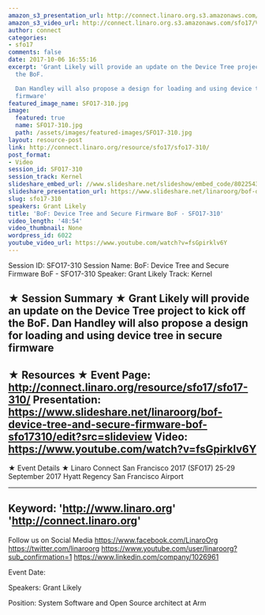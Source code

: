 ```yaml
---
amazon_s3_presentation_url: http://connect.linaro.org.s3.amazonaws.com/sfo17/Presentations/SFO17-310%20Dynamic%20secure%20firmware%20configuration%20v1.0.pdf
amazon_s3_video_url: http://connect.linaro.org.s3.amazonaws.com/sfo17/Videos/SFO17-310%20BoF%20Device%20Tree%20and%20Secure%20Firmware%20BoF.mp4
author: connect
categories:
- sfo17
comments: false
date: 2017-10-06 16:55:16
excerpt: 'Grant Likely will provide an update on the Device Tree project to kick off
  the BoF.

  Dan Handley will also propose a design for loading and using device tree in secure
  firmware'
featured_image_name: SFO17-310.jpg
image:
  featured: true
  name: SFO17-310.jpg
  path: /assets/images/featured-images/SFO17-310.jpg
layout: resource-post
link: http://connect.linaro.org/resource/sfo17/sfo17-310/
post_format:
- Video
session_id: SFO17-310
session_track: Kernel
slideshare_embed_url: //www.slideshare.net/slideshow/embed_code/80225438
slideshare_presentation_url: https://www.slideshare.net/linaroorg/bof-device-tree-and-secure-firmware-bof-sfo17310
slug: sfo17-310
speakers: Grant Likely
title: 'BoF: Device Tree and Secure Firmware BoF - SFO17-310'
video_length: '48:54'
video_thumbnail: None
wordpress_id: 6022
youtube_video_url: https://www.youtube.com/watch?v=fsGpirklv6Y
---
```


Session ID: SFO17-310
Session Name: BoF: Device Tree and Secure Firmware BoF - SFO17-310
Speaker: Grant Likely
Track: Kernel

★ Session Summary ★
Grant Likely will provide an update on the Device Tree project to kick off the BoF.
Dan Handley will also propose a design for loading and using device tree in secure firmware
---------------------------------------------------
★ Resources ★
Event Page: http://connect.linaro.org/resource/sfo17/sfo17-310/
Presentation: https://www.slideshare.net/linaroorg/bof-device-tree-and-secure-firmware-bof-sfo17310/edit?src=slideview
Video: https://www.youtube.com/watch?v=fsGpirklv6Y
---------------------------------------------------

★ Event Details ★
Linaro Connect San Francisco 2017 (SFO17)
25-29 September 2017
Hyatt Regency San Francisco Airport

---------------------------------------------------
Keyword:
'http://www.linaro.org'
'http://connect.linaro.org'
---------------------------------------------------
Follow us on Social Media
https://www.facebook.com/LinaroOrg
https://twitter.com/linaroorg
https://www.youtube.com/user/linaroorg?sub_confirmation=1
https://www.linkedin.com/company/1026961

Event Date:

Speakers: Grant Likely

Position: System Software and Open Source architect at Arm